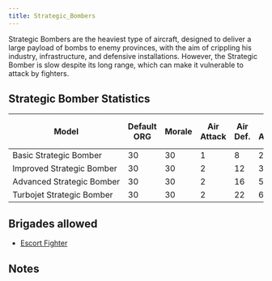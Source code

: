 ```yaml
---
title: Strategic_Bombers
---
```

 Strategic Bombers are the heaviest type of aircraft, designed to deliver a large payload of bombs to enemy provinces, with the aim of crippling his industry, infrastructure, and defensive installations. However, the Strategic Bomber is slow despite its long range, which can make it vulnerable to attack by fighters.

Strategic Bomber Statistics
---------------------------

| Model | Default ORG | Morale | Air Attack | Air Def. | Soft Attack | Hard Attack | Naval Attack | Strat Attack | Surface Def | Air Detect | Surface Detect |  | Cost | Build-time | Man-power | Max Speed | Supply Cons. | Fuel Cons. | Range | Trans Cap. | Upgrade Time Factor | Upgrade Cost Factor |
| --- | --- | --- | --- | --- | --- | --- | --- | --- | --- | --- | --- | --- | --- | --- | --- | --- | --- | --- | --- | --- | --- | --- |
| Basic Strategic Bomber | 30 | 30 | 1 | 8 | 2 | 1 | 2 | 10 | 5 | 2 | 3 |  | 22 | 208 | 2 | 250 | 3 | 4 | 800 |  | 0.5 | 1.0 |
| Improved Strategic Bomber | 30 | 30 | 2 | 12 | 3 | 2 | 3 | 15 | 6 | 3 | 4 |  | 22 | 220 | 2 | 300 | 3.3 | 4.5 | 1000 |  | 0.5 | 1.0 |
| Advanced Strategic Bomber | 30 | 30 | 2 | 16 | 5 | 3 | 5 | 22 | 8 | 3 | 4 |  | 24 | 228 | 2 | 350 | 3.6 | 4.6 | 1300 |  | 0.5 | 1.0 |
| Turbojet Strategic Bomber | 30 | 30 | 2 | 22 | 6 | 4 | 6 | 35 | 12 | 3 | 4 |  | 30 | 234 | 2 | 650 | 5 | 5 | 1300 |  | 0.5 | 1.0 |

Brigades allowed
----------------

*   [Escort Fighter](/wiki/Escort_Fighter "Escort Fighter")

Notes
-----